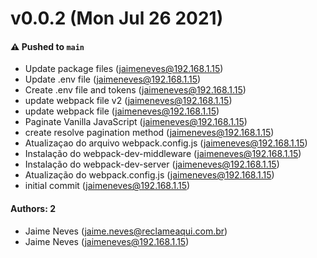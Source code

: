 # v0.0.2 (Mon Jul 26 2021)

#### ⚠️ Pushed to `main`

- Update package files (jaimeneves@192.168.1.15)
- Update .env file (jaimeneves@192.168.1.15)
- Create .env file and tokens (jaimeneves@192.168.1.15)
- update webpack file v2 (jaimeneves@192.168.1.15)
- update webpack file (jaimeneves@192.168.1.15)
- Paginate Vanilla JavaScript (jaimeneves@192.168.1.15)
- create resolve pagination method (jaimeneves@192.168.1.15)
- Atualizaçao do arquivo webpack.config.js (jaimeneves@192.168.1.15)
- Instalação do webpack-dev-middleware (jaimeneves@192.168.1.15)
- Instalação do webpack-dev-server (jaimeneves@192.168.1.15)
- Atualização do webpack.config.js (jaimeneves@192.168.1.15)
- initial commit (jaimeneves@192.168.1.15)

#### Authors: 2

- Jaime Neves (jaime.neves@reclameaqui.com.br)
- Jaime Neves (jaimeneves@192.168.1.15)
